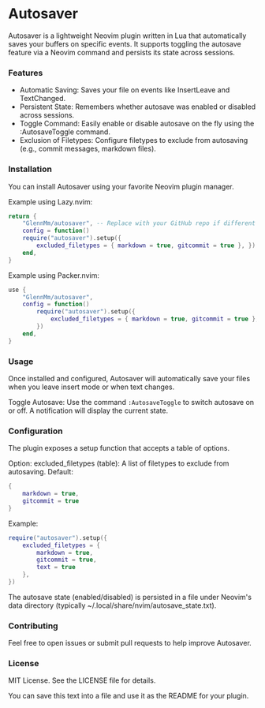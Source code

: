 # Autosaver

Autosaver is a lightweight Neovim plugin written in Lua that automatically saves your buffers on specific events. It supports toggling the autosave feature via a Neovim command and persists its state across sessions.

### Features

- Automatic Saving: Saves your file on events like InsertLeave and TextChanged. 
- Persistent State: Remembers whether autosave was enabled or disabled across sessions.
- Toggle Command: Easily enable or disable autosave on the fly using the :AutosaveToggle command. 
- Exclusion of Filetypes: Configure filetypes to exclude from autosaving (e.g., commit messages, markdown files).

### Installation

You can install Autosaver using your favorite Neovim plugin manager.

Example using Lazy.nvim:

```lua
return { 
    "GlennMm/autosaver", -- Replace with your GitHub repo if different 
    config = function() 
    require("autosaver").setup({ 
        excluded_filetypes = { markdown = true, gitcommit = true }, }) 
    end,
}
```

Example using Packer.nvim:

```lua
use { 
    "GlennMm/autosaver", 
    config = function() 
        require("autosaver").setup({ 
            excluded_filetypes = { markdown = true, gitcommit = true }, 
        }) 
    end, 
}
```

### Usage

Once installed and configured, Autosaver will automatically save your files when you leave insert mode or when text changes.

Toggle Autosave: Use the command ```:AutosaveToggle``` to switch autosave on or off. A notification will display the current state.

### Configuration

The plugin exposes a setup function that accepts a table of options.

Option: excluded_filetypes (table): A list of filetypes to exclude from autosaving. 
Default: 
```lua
{ 
    markdown = true, 
    gitcommit = true 
}
```

Example:

```lua 
require("autosaver").setup({ 
    excluded_filetypes = { 
        markdown = true, 
        gitcommit = true, 
        text = true 
    }, 
})
```

The autosave state (enabled/disabled) is persisted in a file under Neovim's data directory (typically ~/.local/share/nvim/autosave_state.txt).

### Contributing

Feel free to open issues or submit pull requests to help improve Autosaver.

### License

MIT License. See the LICENSE file for details.

You can save this text into a file and use it as the README for your plugin.
